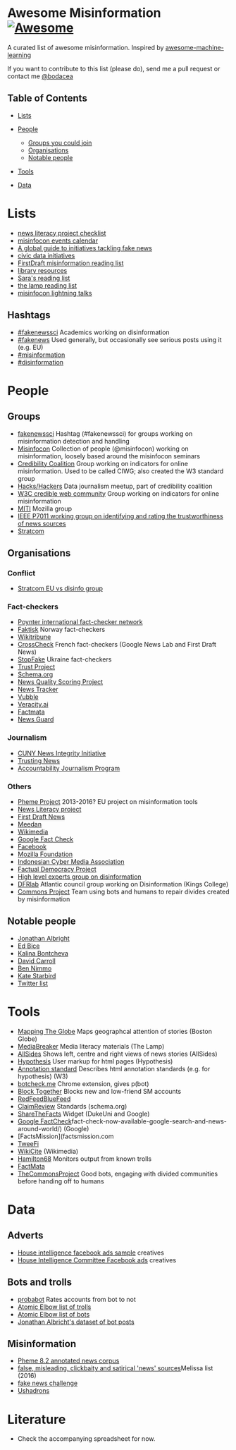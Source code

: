 # Awesome Misinformation [![Awesome](https://cdn.rawgit.com/sindresorhus/awesome/d7305f38d29fed78fa85652e3a63e154dd8e8829/media/badge.svg)](https://github.com/sindresorhus/awesome)

A curated list of awesome misinformation. Inspired by [awesome-machine-learning](https://github.com/josephmisiti/awesome-machine-learning/)

If you want to contribute to this list (please do), send me a pull request or contact me [@bodacea](https://twitter.com/bodacea)

## Table of Contents

<!-- MarkdownTOC depth=4 -->

- [Lists](#lists)

- [People](#people)
    - [Groups you could join](#groups)
    - [Organisations](#organisations)
    - [Notable people](#notablepeople)

- [Tools](#tools)

- [Data](#data)

<!-- /MarkdownTOC -->

# Lists

* [news literacy project checklist](http://thenewsliteracyproject.org/fakenews)	
* [misinfocon events calendar](https://hackshackers.github.io/misinfocon-event-calendar/)	
* [A global guide to initiatives tackling fake news](https://gijn.org/2017/05/08/a-global-guide-to-initiatives-tackling-fake-news/)
* [civic data initiatives](https://medium.com/graph-commons/civic-data-initiatives-c4a0f40d9a23)	
* [FirstDraft misinformation reading list](https://firstdraftnews.com/misinformation-reading-list/)
* [library resources](http://www.programminglibrarian.org/articles/fake-news-library-round)
* [Sara's reading list](https://www.facebook.com/misinfolinks/)
* [the lamp reading list](http://thelamp.org/fake-news-and-media-literacy-what-people-are-saying/)
* [misinfocon lightning talks](http://nieman.harvard.edu/events/misinfocon-a-summit-and-creative-studio-on-misinformation/)

## Hashtags
* [#fakenewssci](https://twitter.com/hashtag/FakeNewsSci) Academics working on disinformation
* [#fakenews](https://twitter.com/hashtag/FakeNews) Used generally, but occasionally see serious posts using it (e.g. EU)
* [#misinformation](https://twitter.com/hashtag/misinformation)
* [#disinformation](https://twitter.com/hashtag/disinformation)


# People

## Groups
* [fakenewssci](https://twitter.com/hashtag/FakeNewsSci) Hashtag (#fakenewssci) for groups working on misinformation detection and handling	
* [Misinfocon](https://misinfocon.com/) Collection of people (@misinfocon) working on misinformation, loosely based around the misinfocon seminars 	
* [Credibility Coalition](https://meedan.com/credibility-coalition/) Group working on indicators for online misinformation. Used to be called CIWG; also created the W3 standard group
* [Hacks/Hackers](https://hackshackers.com/) Data journalism meetup, part of credibility coalition		
* [W3C credible web community](https://www.w3.org/community/credibility/) Group working on indicators for online misinformation	
* [MITI](https://blog.mozilla.org/blog/2017/08/08/mozilla-information-trust-initiative-building-movement-fight-misinformation-online/) Mozilla group
* [IEEE P7011 working group on identifying and rating the trustworthiness of news sources](https://www.eventbrite.com/e/ieee-p7011-working-group-meeting-registration-43720079936)
* [Stratcom](www.euvsdisinfo.eu)

## Organisations

### Conflict

* [Stratcom EU vs disinfo group](https://euvsdisinfo.eu/)

### Fact-checkers

* [Poynter international fact-checker network](https://www.poynter.org/international-fact-checking-network-fact-checkers-code-principles)
* [Faktisk](https://www.faktisk.no/)	Norway fact-checkers
* [Wikitribune](https://www.wikitribune.com/)
* [CrossCheck](https://crosscheck.firstdraftnews.com/france-fr/)	French fact-checkers (Google News Lab and First Draft News)
* [StopFake](https://www.stopfake.org/)	Ukraine fact-checkers
* [Trust Project](https://www.scu.edu/ethics/focus-areas/journalism-ethics/programs/the-trust-project/)
* [Schema.org](http://schema.org/)
* [News Quality Scoring Project](https://mondaynote.com/tagged/fake-news)
* [News Tracker]()
* [Vubble](https://www.vubblepop.com/)
* [Veracity.ai](http://veracity.ai/)
* [Factmata](http://factmata.com/)
* [News Guard]()

### Journalism

* [CUNY News Integrity Initiative](https://www.journalism.cuny.edu/2017/04/announcing-the-new-integrity-initiative/)
* [Trusting News](https://trustingnews.org/)
* [Accountability Journalism Program](https://www.americanpressinstitute.org/category/fact-checking-project/)

### Others

* [Pheme Project](https://www.pheme.eu/software-downloads/)	2013-2016? EU project on misinformation tools	
* [News Literacy project](http://thenewsliteracyproject.org/)		
* [First Draft News](https://firstdraftnews.com/)	
* [Meedan](https://meedan.com/)	
* [Wikimedia](https://www.wikimedia.org/)		
* [Google Fact Check](https://blog.google/products/search/fact-check-now-available-google-search-and-news-around-world/)	
* [Facebook]()
* [Mozilla Foundation]()		
* [Indonesian Cyber Media Association]()			
* [Factual Democracy Project]()
* [High level experts group on disinformation](https://ec.europa.eu/digital-single-market/en/news/final-report-high-level-expert-group-fake-news-and-online-disinformation)	
* [DFRlab](https://www.digitalsherlocks.org/dfrlab)	Atlantic council group working on Disinformation (Kings College)	
* [Commons Project](https://www.facebook.com/CommonsProject/) Team using bots and humans to repair divides created by misinformation

## Notable people

* [Jonathan Albright](https://twitter.com/d1gi)
* [Ed Bice](https://twitter.com/edbice)
* [Kalina Bontcheva](https://twitter.com/kbontcheva)
* [David Carroll](https://twitter.com/profcarroll)
* [Ben Nimmo](https://twitter.com/benimmo)
* [Kate Starbird](https://twitter.com/katestarbird)
* [Twitter list](https://twitter.com/bodaceacat/lists/misinformation-geeks/)


# Tools

* [Mapping The Globe](http://globe.mediameter.org) Maps geographcal attention of stories	(Boston Globe)
* [MediaBreaker](http://thelamp.org/portfolio/media-breaker/) Media literacy materials	(The Lamp)
* [AllSides](http://www.allsides.com) Shows left, centre and right views of news stories	(AllSides)
* [Hypothesis](https://hypothes.is/) User markup for html pages	(Hypothesis)
* [Annotation standard](https://www.w3.org/annotation/) Describes html annotation standards (e.g. for hypothesis)	(W3)
* [botcheck.me]() Chrome extension, gives p(bot)	
* [Block Together](https://blocktogether.org/) Blocks new and low-friend SM accounts	
* [RedFeedBlueFeed]()			
* [ClaimReview](https://schema.org/ClaimReview) Standards	(schema.org)
* [ShareTheFacts](http://www.sharethefacts.org/) Widget	(DukeUni and Google)
* [Google FactCheck](https://blog.google/products/search/)fact-check-now-available-google-search-and-news-around-world/) (Google)
* [FactsMission](factsmission.com		
* [TweeFi](https://twee.fi)	
* [WikiCite](https://meta.wikimedia.org/wiki/WikiCite) (Wikimedia)
* [Hamilton68](http://dashboard.securingdemocracy.org/) Monitors output from known trolls
* [FactMata]()			
* [TheCommonsProject]() Good bots, engaging with divided communities before handing off to humans	


# Data

## Adverts
* [House intelligence facebook ads sample](https://democrats-intelligence.house.gov/hpsci-11-1/) creatives
* [House Intelligence Committee Facebook ads](https://democrats-intelligence.house.gov/facebook-ads/social-media-advertisements.htm) creatives

## Bots and trolls
* [probabot](https://twitter.com/probabot_]) Rates accounts from bot to not
* [Atomic Elbow list of trolls](https://twitter.com/AtomicElbow1/lists/confirmed-russian-trolls/members)	
* [Atomic Elbow list of bots](https://twitter.com/AtomicElbow1/lists/bots/members)
* [Jonathan Albricht's dataset of bot posts](https://data.world/d1gi/)	

## Misinformation
* [Pheme 8.2 annotated news corpus](https://www.pheme.eu/software-downloads/)
* [false, misleading, clickbaity and satirical 'news' sources](https://d279m997dpfwgl.cloudfront.net/wp/2016/11/Resource-False-Misleading-Clickbait-y-and-Satirical-%E2%80%9CNews%E2%80%9D-Sources-1.pdf)Melissa list (2016)
* [fake news challenge](http://www.fakenewschallenge.org/)	
* [Ushadrons](https://medium.com/@ushadrons)


# Literature

* Check the accompanying spreadsheet for now.



